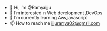- 👋 Hi, I’m @Ramyaijju
- 👀 I’m interested in Web development ,DevOps
- 🌱 I’m currently learning Aws,javascript
- 📫 How to reach me ijjuramya02@gmail.com
